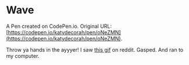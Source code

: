 # Wave

A Pen created on CodePen.io. Original URL: [https://codepen.io/katydecorah/pen/oNeZMN](https://codepen.io/katydecorah/pen/oNeZMN).

Throw ya hands in the ayyyer! I saw [this gif](http://imgur.com/gallery/0het78q) on reddit. Gasped. And ran to my computer.